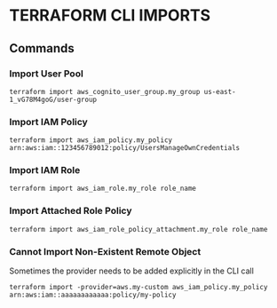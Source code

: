 # TERRAFORM CLI IMPORTS

## Commands

### Import User Pool

`terraform import aws_cognito_user_group.my_group us-east-1_vG78M4goG/user-group`

### Import IAM Policy

`terraform import aws_iam_policy.my_policy arn:aws:iam::123456789012:policy/UsersManageOwnCredentials`

### Import IAM Role

`terraform import aws_iam_role.my_role role_name`

### Import Attached Role Policy

`terraform import aws_iam_role_policy_attachment.my_role role_name`

### Cannot Import Non-Existent Remote Object

Sometimes the provider needs to be added explicitly in the CLI call

`terraform import -provider=aws.my-custom aws_iam_policy.my_policy arn:aws:iam::aaaaaaaaaaaa:policy/my-policy`
